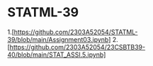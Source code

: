 # STATML-39
1.[https://github.com/2303A52054/STATML-39/blob/main/Assignment03.ipynb]
2.[https://github.com/2303A52054/23CSBTB39-40/blob/main/STAT_ASSI.5.ipynb]
